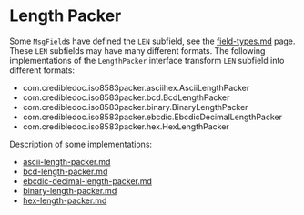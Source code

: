 # Length Packer

Some `MsgField`s have defined the `LEN` subfield, see the [field-types.md](../field-types.md) page.
These `LEN` subfields may have many different formats. The following implementations of the `LengthPacker` interface transform `LEN` subfield into different formats:
* com.credibledoc.iso8583packer.asciihex.AsciiLengthPacker
* com.credibledoc.iso8583packer.bcd.BcdLengthPacker
* com.credibledoc.iso8583packer.binary.BinaryLengthPacker
* com.credibledoc.iso8583packer.ebcdic.EbcdicDecimalLengthPacker
* com.credibledoc.iso8583packer.hex.HexLengthPacker


Description of some implementations:
* [ascii-length-packer.md](../asciihex/ascii-length-packer.md)
* [bcd-length-packer.md](../bcd/bcd-length-packer.md)
* [ebcdic-decimal-length-packer.md](../ebcdic/ebcdic-decimal-length-packer.md)
* [binary-length-packer.md](../binary/binary-length-packer.md)
* [hex-length-packer.md](../hex/hex-length-packer.md)
